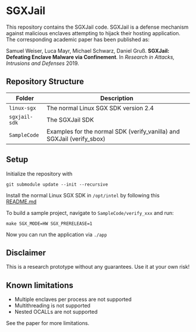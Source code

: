 # SGXJail

This repository contains the SGXJail code. 
SGXJail is a defense mechanism against malicious enclaves attempting to 
hijack their hosting application. 
The corresponding academic paper has been published as:

Samuel Weiser, Luca Mayr, Michael Schwarz, Daniel Gruß. 
**SGXJail: Defeating Enclave Malware via Confinement**. 
In *Research in Attacks, Intrusions and Defenses* 2019.


## Repository Structure

| Folder        | Description                                                            |
|---------------|------------------------------------------------------------------------|
| `linux-sgx`   | The normal Linux SGX SDK version 2.4                                   |
| `sgxjail-sdk` | The SGXJail SDK                                                        |
| `SampleCode`  | Examples for the normal SDK (verify_vanilla) and SGXJail (verify_sbox) |

## Setup

Initialize the repository with

 `git submodule update --init --recursive`

Install the normal Linux SGX SDK in `/opt/intel` by following this [README.md](https://github.com/intel/linux-sgx/blob/34421657a370c00a1a55fbf8ee29b2a1a07663e8/README.md)

To build a sample project, navigate to `SampleCode/verify_xxx` and run:

`make SGX_MODE=HW SGX_PRERELEASE=1`

Now you can run the application via `./app`

## Disclaimer

This is a research prototype without any guarantees. Use it at your own risk!

## Known limitations

* Multiple enclaves per process are not supported
* Multithreading is not supported
* Nested OCALLs are not supported

See the paper for more limitations.
